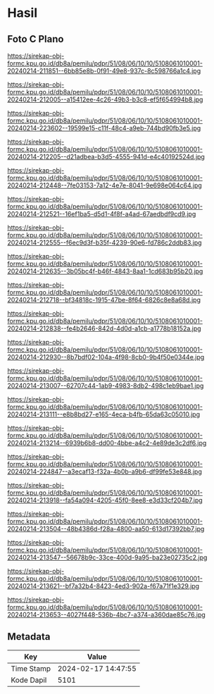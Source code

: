 # Hasil

## Foto C Plano

https://sirekap-obj-formc.kpu.go.id/db8a/pemilu/pdpr/51/08/06/10/10/5108061010001-20240214-211851--6bb85e8b-0f91-49e8-937c-8c598766a1c4.jpg

https://sirekap-obj-formc.kpu.go.id/db8a/pemilu/pdpr/51/08/06/10/10/5108061010001-20240214-212005--a15412ee-4c26-49b3-b3c8-ef5f654994b8.jpg

https://sirekap-obj-formc.kpu.go.id/db8a/pemilu/pdpr/51/08/06/10/10/5108061010001-20240214-223602--19599e15-c11f-48c4-a9eb-744bd90fb3e5.jpg

https://sirekap-obj-formc.kpu.go.id/db8a/pemilu/pdpr/51/08/06/10/10/5108061010001-20240214-212205--d21adbea-b3d5-4555-941d-e4c40192524d.jpg

https://sirekap-obj-formc.kpu.go.id/db8a/pemilu/pdpr/51/08/06/10/10/5108061010001-20240214-212448--7fe03153-7a12-4e7e-8041-9e698e064c64.jpg

https://sirekap-obj-formc.kpu.go.id/db8a/pemilu/pdpr/51/08/06/10/10/5108061010001-20240214-212521--16ef1ba5-d5d1-4f8f-a4ad-67aedbdf9cd9.jpg

https://sirekap-obj-formc.kpu.go.id/db8a/pemilu/pdpr/51/08/06/10/10/5108061010001-20240214-212555--f6ec9d3f-b35f-4239-90e6-fd786c2ddb83.jpg

https://sirekap-obj-formc.kpu.go.id/db8a/pemilu/pdpr/51/08/06/10/10/5108061010001-20240214-212635--3b05bc4f-b46f-4843-8aa1-1cd683b95b20.jpg

https://sirekap-obj-formc.kpu.go.id/db8a/pemilu/pdpr/51/08/06/10/10/5108061010001-20240214-212718--bf34818c-1915-47be-8f64-6826c8e8a68d.jpg

https://sirekap-obj-formc.kpu.go.id/db8a/pemilu/pdpr/51/08/06/10/10/5108061010001-20240214-212838--fe4b2646-842d-4d0d-a1cb-a1778b18152a.jpg

https://sirekap-obj-formc.kpu.go.id/db8a/pemilu/pdpr/51/08/06/10/10/5108061010001-20240214-212930--8b7bdf02-104a-4f98-8cb0-9b4f50e0344e.jpg

https://sirekap-obj-formc.kpu.go.id/db8a/pemilu/pdpr/51/08/06/10/10/5108061010001-20240214-213007--62707c44-1ab9-4983-8db2-498c1eb9bae1.jpg

https://sirekap-obj-formc.kpu.go.id/db8a/pemilu/pdpr/51/08/06/10/10/5108061010001-20240214-213111--e8b8bd27-e165-4eca-b4fb-65da63c05010.jpg

https://sirekap-obj-formc.kpu.go.id/db8a/pemilu/pdpr/51/08/06/10/10/5108061010001-20240214-213214--6939b6b8-dd00-4bbe-a4c2-4e89de3c2df6.jpg

https://sirekap-obj-formc.kpu.go.id/db8a/pemilu/pdpr/51/08/06/10/10/5108061010001-20240214-224847--a3ecaf13-f32a-4b0b-a9b6-df99fe53e848.jpg

https://sirekap-obj-formc.kpu.go.id/db8a/pemilu/pdpr/51/08/06/10/10/5108061010001-20240214-213918--fa54a094-4205-45f0-8ee8-e3d33cf204b7.jpg

https://sirekap-obj-formc.kpu.go.id/db8a/pemilu/pdpr/51/08/06/10/10/5108061010001-20240214-213504--48b4386d-f28a-4800-aa50-613d17392bb7.jpg

https://sirekap-obj-formc.kpu.go.id/db8a/pemilu/pdpr/51/08/06/10/10/5108061010001-20240214-213547--56678b9c-33ce-400d-9a95-ba23e02735c2.jpg

https://sirekap-obj-formc.kpu.go.id/db8a/pemilu/pdpr/51/08/06/10/10/5108061010001-20240214-213621--bf7a32b4-8423-4ed3-902a-f67a71f1e329.jpg

https://sirekap-obj-formc.kpu.go.id/db8a/pemilu/pdpr/51/08/06/10/10/5108061010001-20240214-213653--4027f448-536b-4bc7-a374-a360dae85c76.jpg


## Metadata

| Key        | Value               |
| ---------- | ------------------- |
| Time Stamp | 2024-02-17 14:47:55 |
| Kode Dapil | 5101                |




